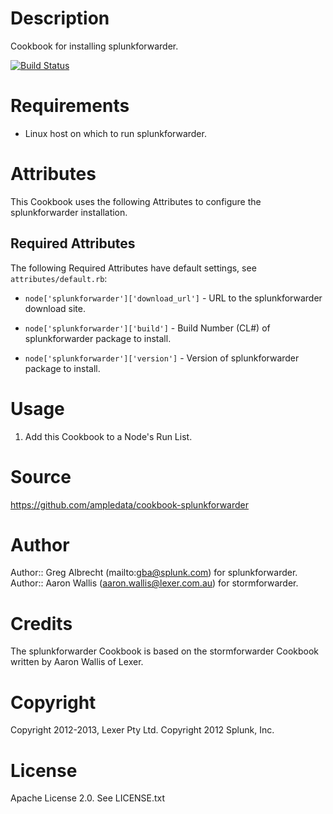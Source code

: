 Description
===========
Cookbook for installing splunkforwarder.

[![Build Status](https://secure.travis-ci.org/ampledata/cookbook-splunkforwarder.png?branch=master)](http://travis-ci.org/ampledata/cookbook-splunkforwarder)


Requirements
============
* Linux host on which to run splunkforwarder.


Attributes
==========
This Cookbook uses the following Attributes to configure the
splunkforwarder installation.

Required Attributes
-------------------
The following Required Attributes have default settings, see
`attributes/default.rb`:

* `node['splunkforwarder']['download_url']` - URL to the splunkforwarder
  download site.
* `node['splunkforwarder']['build']` - Build Number (CL#) of
  splunkforwarder package to install.

* `node['splunkforwarder']['version']` - Version of splunkforwarder
  package to install.


Usage
=====
1. Add this Cookbook to a Node's Run List.


Source
======
https://github.com/ampledata/cookbook-splunkforwarder

Author
======
Author:: Greg Albrecht (mailto:gba@splunk.com) for splunkforwarder.
Author:: Aaron Wallis (aaron.wallis@lexer.com.au) for stormforwarder.

Credits
=======
The splunkforwarder Cookbook is based on the stormforwarder Cookbook
written by Aaron Wallis of Lexer.

Copyright
=========
Copyright 2012-2013, Lexer Pty Ltd.
Copyright 2012 Splunk, Inc.

License
=======
Apache License 2.0. See LICENSE.txt
